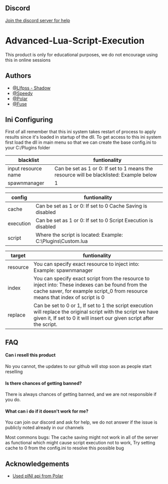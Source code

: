 
## Discord 
[Join the discord server for help](https://discord.gg/pG369jZbwd)
# Advanced-Lua-Script-Execution

This product is only for educational purposes, we do not encourage using this in online sessions





## Authors

- [@Llfpss - Shadow](https://github.com/llfpss)
- [@Speedy](https://github.com/SpeedyThePaster)
- [@Polar](https://github.com/Polaroot)
- [@Fuse](https://github.com/FuseWasTaken)

## Ini Configuring

First of all remember that this ini system takes restart of process to apply results since it's loaded in startup of the dll. To get access to this ini system first load the dll in main menu so that we can create the base config.ini to your C:/Plugins folder

| blacklist             | funtionality                                                                |
| ----------------- | ------------------------------------------------------------------ |
| input resource name | Can be set as 1 or 0: If set to 1 means the resource will be blacklisted: Example below| 
| spawnmanager | 1 |

| config             | funtionality                                                                |
| ----------------- | ------------------------------------------------------------------ |
| cache | Can be set as 1 or 0: If set to 0 Cache Saving is disabled | 
| execution | Can be set as 1 or 0: If set to 0 Script Execution is disabled |
| script | Where the script is located: Example: C:\\Plugins\\Custom.lua   |

| target             | funtionality                                                                |
| ----------------- | ------------------------------------------------------------------ |
| resource | You can specify exact resource to inject into: Example: spawnmanager | 
| index | You can specify exact script from the resource to inject into: These indexes can be found from the cache saver, for example script_0 from resource means that index of script is 0 |
| replace | Can be set to 0 or 1, If set to 1 the script execution will replace the original script with the script we have given it, If set to 0 it will insert our given script after the script.    |

## FAQ

#### Can i resell this product

No you cannot, the updates to our github will stop soon as people start reselling

#### Is there chances of getting banned?

There is always chances of getting banned, and we are not responsible if you do.

#### What can i do if it doesn't work for me?

You can join our discord and ask for help, we do not answer if the issue is publicly noted already in our channels

Most commons bugs:
The cache saving might not work in all of the server as functional which might cause script execution not to work, 
Try setting cache to 0 from the config.ini to resolve this possible bug

## Acknowledgements

 - [Used pINI api from Polar](https://github.com/Polaroot)

